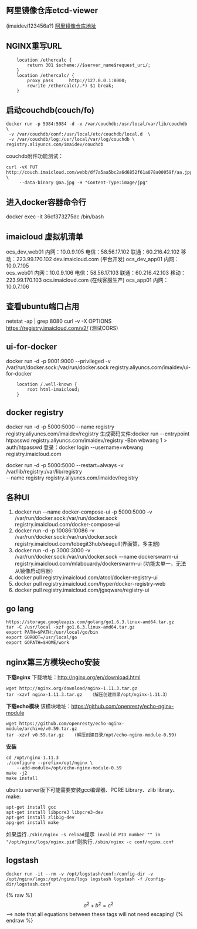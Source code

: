 ## 阿里镜像仓库etcd-viewer
(imaidev/123456a?)
[阿里镜像仓库地址](https://cr.console.aliyun.com/?spm=0.0.0.0.5n07DB#/docker/image/list)   

## NGINX重写URL
```
    location /ethercalc {
        return 301 $scheme://$server_name$request_uri/;
    }
    location /ethercalc/ {
        proxy_pass      http://127.0.0.1:8000;
        rewrite /ethercalc(/.*) $1 break;
    }
```
## 启动couchdb(couch/fo)
```
docker run -p 5984:5984 -d -v /var/couchdb:/usr/local/var/lib/couchdb \
 -v /var/couchdb/conf:/usr/local/etc/couchdb/local.d  \
 -v /var/couchdb/log:/usr/local/var/log/couchdb \
registry.aliyuncs.com/imaidev/couchdb
```
couchdb附件功能测试：
```
curl -vX PUT http://couch.imaicloud.com/webb/df7a5aa5bc2a6d6852f61a078a00059f/aa.jpg \
     --data-binary @aa.jpg -H "Content-Type:image/jpg"
```

## 进入docker容器命令行
docker exec -it 36cf373275dc /bin/bash

## imaicloud 虚拟机清单 
 ocs_dev_web01  内网：10.0.9.105 电信：58.56.17.102 联通：60.216.42.102 移动：223.99.170.102  dev.imaicloud.com  (平台开发)
 ocs_dev_app01  内网：10.0.7.105  
 ocs_web01  内网：10.0.9.106  电信：58.56.17.103 联通：60.216.42.103 移动：223.99.170.103  ocs.imaicloud.com  (在线客服生产) 
 ocs_app01  内网：10.0.7.106 
## 查看ubuntu端口占用
   netstat -ap | grep 8080
   curl -v -X OPTIONS https://registry.imaicloud.com/v2/ (测试CORS)
## ui-for-docker
docker run -d -p 9001:9000 --privileged -v /var/run/docker.sock:/var/run/docker.sock registry.aliyuncs.com/imaidev/ui-for-docker


        location /.well-known {
            root html-imaicloud;
        }
## docker registry
docker run -d -p 5000:5000 --name registry registry.aliyuncs.com/imaidev/registry
生成密码文件:docker run --entrypoint htpasswd registry.aliyuncs.com/imaidev/registry -Bbn wbwang 1 > auth/htpasswd
登录：docker login --username=wbwang registry.imaicloud.com

docker run -d -p 5000:5000 --restart=always -v /var/lib/registry:/var/lib/registry \
--name registry  registry.aliyuncs.com/imaidev/registry
## 各种UI
1. docker run --name docker-compose-ui -p 5000:5000 -v /var/run/docker.sock:/var/run/docker.sock  registry.imaicloud.com/docker-compose-ui
2. docker run -d -p 10086:10086 -v /var/run/docker.sock:/var/run/docker.sock registry.imaicloud.com/tobegit3hub/seagull(界面赞，多主题)
3. docker run -d -p 3000:3000 -v /var/run/docker.sock:/var/run/docker.sock --name dockerswarm-ui   registry.imaicloud.com/mlabouardy/dockerswarm-ui (功能太单一，无法从镜像启动容器）
4. docker pull registry.imaicloud.com/atcol/docker-registry-ui
5. docker pull registry.imaicloud.com/hyper/docker-registry-web
6. docker pull registry.imaicloud.com/jgsqware/registry-ui
 
## go lang
```
https://storage.googleapis.com/golang/go1.6.3.linux-amd64.tar.gz
tar -C /usr/local -xzf go1.6.3.linux-amd64.tar.gz
export PATH=$PATH:/usr/local/go/bin
export GOROOT=/usr/local/go
export GOPATH=$HOME/work
```
## nginx第三方模块echo安装
**下载nginx**
下载地址：http://nginx.org/en/download.html
```
wget http://nginx.org/download/nginx-1.11.3.tar.gz
tar -xzvf nginx-1.11.3.tar.gz   （解压创建目录/opt/nginx-1.11.3）
```
**下载echo模块**
该模块地址：https://github.com/openresty/echo-nginx-module
```
wget https://github.com/openresty/echo-nginx-module/archive/v0.59.tar.gz
tar -xzvf v0.59.tar.gz    (解压创建目录/opt/echo-nginx-module-0.59)
```
**安装**
```
cd /opt/nginx-1.11.3
./configure --prefix=/opt/nginx \
    --add-module=/opt/echo-nginx-module-0.59
make -j2
make install
```
ubuntu server版下可能需要安装gcc编译器、PCRE Library、zlib library、make:
```
apt-get install gcc
apt-get install libpcre3 libpcre3-dev
apt-get install zlib1g-dev
apg-get install make
```
如果运行```./sbin/nginx -s reload```提示``` invalid PID number "" in "/opt/nginx/logs/nginx.pid"```则执行```./sbin/nginx -c conf/nginx.conf```

## logstash
```
docker run -it --rm -v /opt/logstash/conf:/config-dir -v /opt/nginx/logs:/opt/nginx/logs logstash logstash -f /config-dir/logstash.conf
```

 {% raw %}
  $$a^2 + b^2 = c^2$$ --> note that all equations between these tags will not need escaping! 
 {% endraw %}






